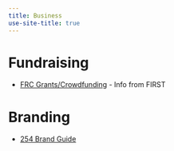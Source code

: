 ```yaml
---
title: Business
use-site-title: true
---
```


# Fundraising
 - [FRC Grants/Crowdfunding](https://www.firstinspires.org/sites/default/files/uploads/resource_library/ftc/grants-and-crowdfunding.pdf) - Info from FIRST

# Branding
 - [254 Brand Guide](https://www.team254.com/resources/identity/)
